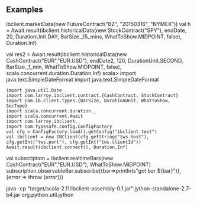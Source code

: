 ## Examples

ibclient.marketData(new FutureContract("BZ", "20150316", "NYMEX"))
val  h = Await.result(ibclient.historicalData(new StockContract("SPY"), endDate, 20,
DurationUnit.DAY, BarSize._15_mins, WhatToShow.MIDPOINT, false),  Duration.Inf)

val res2 = Await.result(ibclient.historicalData(new CashContract("EUR","EUR.USD"), endDate2, 120, DurationUnit.SECOND, BarSize._1_min, WhatToShow.MIDPOINT, false), scala.concurrent.duration.Duration.Inf)
scala> import java.text.SimpleDateFormat
import java.text.SimpleDateFormat

    import java.util.Date
    import com.larroy.ibclient.contract.{CashContract, StockContract}
    import com.ib.client.Types.{BarSize, DurationUnit, WhatToShow, SecType}
    import scala.concurrent.duration._
    import scala.concurrent.Await
    import com.larroy.ibclient._
    import com.typesafe.config.ConfigFactory
    val cfg = ConfigFactory.load().getConfig("ibclient.test")
    val ibclient = new IBClient(cfg.getString("tws.host"), cfg.getInt("tws.port"), cfg.getInt("tws.clientId"))
    Await.result(ibclient.connect(), Duration.Inf)

 val subscription = ibclient.realtimeBars(new CashContract("EUR","EUR.USD"), WhatToShow.MIDPOINT)
 subscription.observableBar.subscribe({bar=>println(s"got bar ${bar}")}, {error ⇒ throw (error)})


 java -cp "target/scala-2.11/ibclient-assembly-0.1.jar":jython-standalone-2.7-b4.jar
 org.python.util.jython

